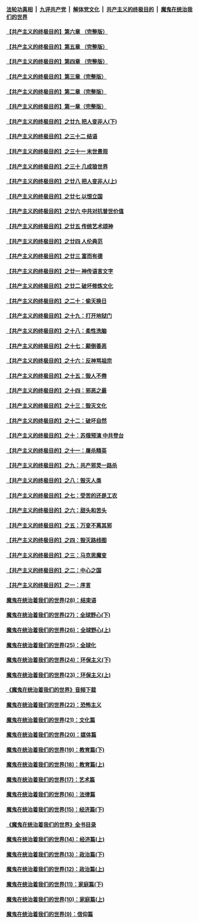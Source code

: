 ####  [法轮功真相](../../../../basic/blob/master/README.md?t=05262001) &nbsp;|&nbsp; [九评共产党](../../../../9ping.md/blob/master/README.md?t=05262001) &nbsp;|&nbsp; [解体党文化](../../../../jtdwh.md/blob/master/README.md?t=05262001)  &nbsp;|&nbsp; [共产主义的终极目的](../../../../gczydzjmd.md/blob/master/README.md?t=05262001) &nbsp;|&nbsp; [魔鬼在统治我们的世界](../../../../mgztzwmdsj.md/blob/master/README.md?t=05262001) 

#### [【共产主义的终极目的】第六章 （完整版）](../pages/nsc422/n11428913.md?t=05262001) 

#### [【共产主义的终极目的】第五章 （完整版）](../pages/nsc422/n11428912.md?t=05262001) 

#### [【共产主义的终极目的】第四章 （完整版）](../pages/nsc422/n11428907.md?t=05262001) 

#### [【共产主义的终极目的】第三章（完整版）](../pages/nsc422/n11428848.md?t=05262001) 

#### [【共产主义的终极目的】第二章（完整版）](../pages/nsc422/n11428831.md?t=05262001) 

#### [【共产主义的终极目的】第一章（完整版）](../pages/nsc422/n11417651.md?t=05262001) 

#### [【共产主义的终极目的】之廿九 把人变非人(下)](../pages/nsc422/n11344140.md?t=05262001) 

#### [【共产主义的终极目的】之三十二 结语](../pages/nsc422/n11360535.md?t=05262001) 

#### [【共产主义的终极目的】之三十一 末世景观](../pages/nsc422/n11351129.md?t=05262001) 

#### [【共产主义的终极目的】之三十 几成狼世界](../pages/nsc422/n11348280.md?t=05262001) 

#### [【共产主义的终极目的】之廿八 把人变非人(上)](../pages/nsc422/n11340492.md?t=05262001) 

#### [【共产主义的终极目的】之廿七 以恨立国](../pages/nsc422/n11336944.md?t=05262001) 

#### [【共产主义的终极目的】之廿六 中共对抗普世价值](../pages/nsc422/n11324785.md?t=05262001) 

#### [【共产主义的终极目的】之廿五 传统艺术颂神](../pages/nsc422/n11296396.md?t=05262001) 

#### [【共产主义的终极目的】之廿四 人伦典范](../pages/nsc422/n11296397.md?t=05262001) 

#### [【共产主义的终极目的】之廿三 富而有德](../pages/nsc422/n11283598.md?t=05262001) 

#### [【共产主义的终极目的】之廿一 神传语言文字](../pages/nsc422/n11263265.md?t=05262001) 

#### [【共产主义的终极目的】之廿二 破坏修炼文化](../pages/nsc422/n11245728.md?t=05262001) 

#### [【共产主义的终极目的】之二十：偷天换日](../pages/nsc422/n11238846.md?t=05262001) 

#### [【共产主义的终极目的】之十九：打开地狱门](../pages/nsc422/n11206376.md?t=05262001) 

#### [【共产主义的终极目的】之十八：柔性洗脑](../pages/nsc422/n11199994.md?t=05262001) 

#### [【共产主义的终极目的】之十七：颠倒善恶](../pages/nsc422/n11179782.md?t=05262001) 

#### [【共产主义的终极目的】之十六：反神骂祖宗](../pages/nsc422/n11166798.md?t=05262001) 

#### [【共产主义的终极目的】之十五：毁人不倦](../pages/nsc422/n11166792.md?t=05262001) 

#### [【共产主义的终极目的】之十四：邪恶之最](../pages/nsc422/n11150249.md?t=05262001) 

#### [【共产主义的终极目的】之十三：毁灭文化](../pages/nsc422/n11135227.md?t=05262001) 

#### [【共产主义的终极目的】之十二：破坏自然](../pages/nsc422/n11135214.md?t=05262001) 

#### [【共产主义的终极目的】之十：苏俄预演 中共登台](../pages/nsc422/n11118424.md?t=05262001) 

#### [【共产主义的终极目的】之十一：屠杀精英](../pages/nsc422/n11118442.md?t=05262001) 

#### [【共产主义的终极目的】之九：共产邪灵一路杀](../pages/nsc422/n11114139.md?t=05262001) 

#### [【共产主义的终极目的】之八：毁灭人类](../pages/nsc422/n11108503.md?t=05262001) 

#### [【共产主义的终极目的】之七：受苦的还是工农](../pages/nsc422/n11101809.md?t=05262001) 

#### [【共产主义的终极目的】之六：甜头和苦头](../pages/nsc422/n11096971.md?t=05262001) 

#### [【共产主义的终极目的】之五：万变不离其邪](../pages/nsc422/n11091285.md?t=05262001) 

#### [【共产主义的终极目的】之四：毁灭路线图](../pages/nsc422/n11086284.md?t=05262001) 

#### [【共产主义的终极目的】之三：马克思魔变](../pages/nsc422/n11061941.md?t=05262001) 

#### [【共产主义的终极目的】之二：中心之国](../pages/nsc422/n11047728.md?t=05262001) 

#### [【共产主义的终极目的】之一：序言](../pages/nsc422/n11086077.md?t=05262001) 

#### [魔鬼在统治着我们的世界(28)：结束语](../pages/nsc422/n10936246.md?t=05262001) 

#### [魔鬼在统治着我们的世界(27)：全球野心(下)](../pages/nsc422/n10928319.md?t=05262001) 

#### [魔鬼在统治着我们的世界(26)：全球野心(上)](../pages/nsc422/n10900318.md?t=05262001) 

#### [魔鬼在统治着我们的世界(25)：全球化](../pages/nsc422/n10788205.md?t=05262001) 

#### [魔鬼在统治着我们的世界(24)：环保主义(下)](../pages/nsc422/n10695307.md?t=05262001) 

#### [魔鬼在统治着我们的世界(23)：环保主义(上)](../pages/nsc422/n10688613.md?t=05262001) 

#### [《魔鬼在统治着我们的世界》音频下载](../pages/nsc422/n10635553.md?t=05262001) 

#### [魔鬼在统治着我们的世界(22)：恐怖主义](../pages/nsc422/n10614727.md?t=05262001) 

#### [魔鬼在统治着我们的世界(21)：文化篇](../pages/nsc422/n10597706.md?t=05262001) 

#### [魔鬼在统治着我们的世界(20)：媒体篇](../pages/nsc422/n10586579.md?t=05262001) 

#### [魔鬼在统治着我们的世界(19)：教育篇(下)](../pages/nsc422/n10564808.md?t=05262001) 

#### [魔鬼在统治着我们的世界(18)：教育篇(上)](../pages/nsc422/n10526970.md?t=05262001) 

#### [魔鬼在统治着我们的世界(17)：艺术篇](../pages/nsc422/n10499093.md?t=05262001) 

#### [魔鬼在统治着我们的世界(16)：法律篇](../pages/nsc422/n10485969.md?t=05262001) 

#### [魔鬼在统治着我们的世界(15)：经济篇(下)](../pages/nsc422/n10469975.md?t=05262001) 

#### [《魔鬼在统治着我们的世界》全书目录](../pages/nsc422/n10464261.md?t=05262001) 

#### [魔鬼在统治着我们的世界(14)：经济篇(上)](../pages/nsc422/n10457370.md?t=05262001) 

#### [魔鬼在统治着我们的世界(13)：政治篇(下)](../pages/nsc422/n10448270.md?t=05262001) 

#### [魔鬼在统治着我们的世界(12)：政治篇(上)](../pages/nsc422/n10444576.md?t=05262001) 

#### [魔鬼在统治着我们的世界(11)：家庭篇(下)](../pages/nsc422/n10440961.md?t=05262001) 

#### [魔鬼在统治着我们的世界(10)：家庭篇(上)](../pages/nsc422/n10435448.md?t=05262001) 

#### [魔鬼在统治着我们的世界(9)：信仰篇](../pages/nsc422/n10432159.md?t=05262001) 

